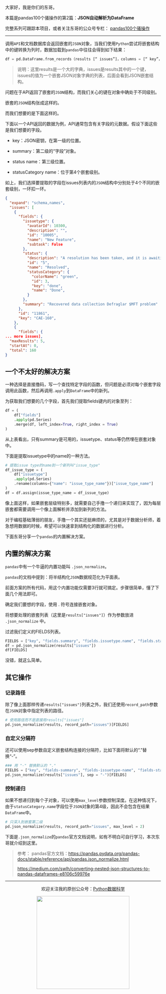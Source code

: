 大家好，我是你们的东哥。

本篇是pandas100个骚操作的第2篇：**JSON自动解析为DataFrame**

完整系列可跟踪本项目，或者关注东哥的公众号专栏： [pandas100个骚操作](https://mp.weixin.qq.com/mp/appmsgalbum?__biz=MzUzODYwMDAzNA==&action=getalbum&album_id=1699019347278561282#wechat_redirect)

---

调用`API`和文档数据库会返回嵌套的`JSON`对象，当我们使用`Python`尝试将嵌套结构中的键转换为列时，数据加载到`pandas`中往往会得到如下结果：
```python
df = pd.DataFrame.from_records（results [“ issues”]，columns = [“ key”，“ fields”]）
```

>说明：这里results是一个大的字典，issues是results其中的一个键，issues的值为一个嵌套JSON对象字典的列表，后面会看到JSON嵌套结构。

问题在于API返回了嵌套的`JSON`结构，而我们关心的键在对象中确处于不同级别。

嵌套的`JSON`结构张成这样的。


而我们想要的是下面这样的。



下面以一个API返回的数据为例，API通常包含有关字段的元数据。假设下面这些是我们想要的字段。

- key：JSON密钥，在第一级的位置。

- summary：第二级的“字段”对象。

- status name：第三级位置。

- statusCategory name：位于第4个嵌套级别。

如上，我们选择要提取的字段在issues列表内的`JSON`结构中分别处于4个不同的嵌套级别，一环扣一环。
```json
{
  "expand": "schema,names",
  "issues": [
    {
      "fields": {
        "issuetype": {
          "avatarId": 10300,
          "description": "",
          "id": "10005",
          "name": "New Feature",
          "subtask": False
        },
        "status": {
          "description": "A resolution has been taken, and it is awaiting verification by reporter. From here issues are either reopened, or are closed.",
          "id": "5",
          "name": "Resolved",
          "statusCategory": {
            "colorName": "green",
            "id": 3,
            "key": "done",
            "name": "Done",
          }
        },
        "summary": "Recovered data collection Defraglar $MFT problem"
      },
      "id": "11861",
      "key": "CAE-160",
    },
    {
      "fields": { 
... more issues],
  "maxResults": 5,
  "startAt": 0,
  "total": 160
}
```

## 一个不太好的解决方案

一种选择是直接撸码，写一个查找特定字段的函数，但问题是必须对每个嵌套字段调用此函数，然后再调用`.apply`到`DataFrame`中的新列。

为获取我们想要的几个字段，首先我们提取fields键内的对象至列：
```python
df = (
    df["fields"]
    .apply(pd.Series)
    .merge(df, left_index=True, right_index = True)
)
```


从上表看出，只有summary是可用的，issuetype、status等仍然埋在嵌套对象中。

下面是提取issuetype中的name的一种方法。
```python
# 提取issue type的name到一个新列叫"issue_type"
df_issue_type = (
    df["issuetype"]
    .apply(pd.Series)
    .rename(columns={"name": "issue_type_name"})["issue_type_name"]
)
df = df.assign(issue_type_name = df_issue_type)
```

像上面这样，如果嵌套层级特别多，就需要自己手撸一个递归来实现了，因为每层嵌套都需要调用一个像上面解析并添加到新列的方法。

对于编程基础薄弱的朋友，手撸一个其实还挺麻烦的，尤其是对于数据分析师，着急想用数据的时候，希望可以快速拿到结构化的数据进行分析。

下面东哥分享一个`pandas`的内置解决方案。


## 内置的解决方案

`pandas`中有一个牛逼的内置功能叫 `.json_normalize`。

`pandas`的文档中提到：将半结构化`JSON`数据规范化为平面表。

前面方案的所有代码，用这个内置功能仅需要3行就可搞定。步骤很简单，懂了下面几个用法即可。

确定我们要想的字段，使用 . 符号连接嵌套对象。

将想要处理的嵌套列表（这里是`results["issues"]`）作为参数放进 `.json_normalize` 中。

过滤我们定义的FIELDS列表。
```python
FIELDS = ["key", "fields.summary", "fields.issuetype.name", "fields.status.name", "fields.status.statusCategory.name"]
df = pd.json_normalize(results["issues"])
df[FIELDS]
```


没错，就这么简单。


## 其它操作

### 记录路径

除了像上面那样传递`results["issues"]`列表之外，我们还使用`record_path`参数在`JSON`对象中指定列表的路径。
```python
# 使用路径而不是直接用results["issues"]
pd.json_normalize(results, record_path="issues")[FIELDS]
```
### 自定义分隔符

还可以使用sep参数自定义嵌套结构连接的分隔符，比如下面将默认的“.”替换“-”。
```python
### 用 "-" 替换默认的 "."
FIELDS = ["key", "fields-summary", "fields-issuetype-name", "fields-status-name", "fields-status-statusCategory-name"]
pd.json_normalize(results["issues"], sep = "-")[FIELDS]
```
### 控制递归

如果不想递归到每个子对象，可以使用`max_level`参数控制深度。在这种情况下，由于`statusCategory.name`字段位于`JSON`对象的第4级，因此不会包含在结果`DataFrame`中。
```python
# 只深入到嵌套第二级
pd.json_normalize(results, record_path="issues", max_level = 2)
```
下面是`.json_normalize`的`pandas`官方文档说明，如有不明白可自行学习，本次东哥就介绍到这里。


>参考：
>pandas官方文档：https://pandas.pydata.org/pandas-docs/stable/reference/api/pandas.json_normalize.html
>
>https://medium.com/swlh/converting-nested-json-structures-to-pandas-dataframes-e8106c59976e


---

<div align=center>
<p>欢迎关注我的原创公众号：<a href="https://mp.weixin.qq.com/s/QKGi7bO3mpCWmsFEwuFFTw">Python数据科学</a></p>
</div>

<div align=center>
<img src="https://github.com/xiaoyusmd/PythonDataScience/blob/main/images/%E5%85%AC%E4%BC%97%E5%8F%B7%E4%BA%8C%E7%BB%B4%E7%A0%81.jpg?raw=true" width="300" height="300" />
</div>